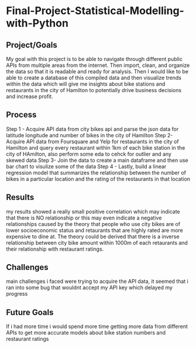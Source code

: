 # Final-Project-Statistical-Modelling-with-Python

## Project/Goals
My goal with this project is to be able to navigate through different public APIs from multiple areas from the internet. Then import, clean, and organize the data so that it is readable and ready for analysis.
Then I would like to be able to create a database of this compiled data and then visualize trends within the data which will give me insights about bike stations and restaurants in the city of Hamilton to potentially drive business decisions and increase profit.
## Process
Step 1 - Acquire API data from city bikes api and parse the json data for latitude longitude and number of bikes in the city of Hamilton 
Step 2- Acquire API data from Foursquare and Yelp for restaurants in the city of Hamilton and query every restaurant within 1km of each bike station in the city of HAmilton, also perform some eda to cehck for outlier and any skewed data 
Step 3- Join the data to create a main dataframe and then use bar chart to visulize some of the data 
Step 4 - Lastly, build a linear regression model that summarizes the relationship between the number of bikes in a particular location and the rating of the restaurants in that location 


## Results
my results showed a really small positive correlation which may indicate that there is NO relationship or this may even indicate a negative relationships caused by the theory that people who use city bikes are of lower socioeconomic status and retaurants that are highly rated are more expensive to dine at. The theory could be derived that there is a inverse relationship between city bike amount within 1000m of each retaurants and their relationship with restaurant ratings.

## Challenges 
main challenges i faced were trying to acquire the API data, it seemed that i ran into some bug that wouldnt accept my API key which delayed my progress
## Future Goals
If i had more time i would spend more time getting more data from different APIs to get more accurate models about bike station numbers and restaurant ratings
